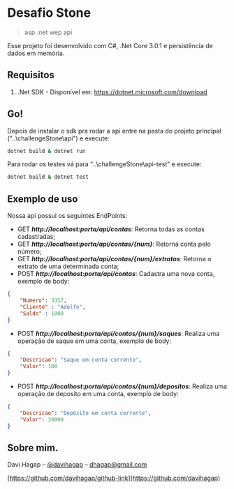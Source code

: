 # Desafio Stone
> asp .net wep api

Esse projeto foi desenvolvido com C#, .Net Core 3.0.1 e persistência de dados em memória.

## Requisitos

1. .Net SDK - Disponível em: https://dotnet.microsoft.com/download

## Go!

Depois de instalar o sdk pra rodar a api entre na pasta do projeto principal ("..\challengeStone\api") e execute:

```sh
dotnet build & dotnet run
```

Para rodar os testes vá para "..\challengeStone\api-test" e execute:

```sh
dotnet build & dotnet test
```


## Exemplo de uso

Nossa api possui os seguintes EndPoints:

- GET ***http://localhost:porta/api/contas***: Retorna todas as contas cadastradas;
- GET ***http://localhost:porta/api/contas/{num}***: Retorna conta pelo número;
- GET ***http://localhost:porta/api/contas/{num}/extratos***: Retorna o extrato de uma determinada conta;
- POST ***http://localhost:porta/api/contas***: Cadastra uma nova conta, exemplo de body:
```json
{
	"Numero": 3357,
	"Cliente" : "Adolfo",
	"Saldo" : 1000
}
```
- POST ***http://localhost:porta/api/contas/{num}/saques***: Realiza uma operação de saque em uma conta, exemplo de body:
```json
{
	"Descricao": "Saque em conta corrente",
	"Valor": 100
}
```
- POST ***http://localhost:porta/api/contas/{num}/depositos***: Realiza uma operação de deposito em uma conta, exemplo de body:
```json
{
	"Descricao": "Depósito em conta corrente",
	"Valor": 30000
}
```



## Sobre mim.
Davi Hagap – [@davihagap](https://twitter.com/davihagap) – dhagap@gmail.com

[https://github.com/davihagap/github-link](https://github.com/davihagap)
